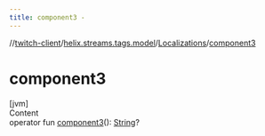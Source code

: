 ```yaml
---
title: component3 -
---
```

//[twitch-client](../../index.md)/[helix.streams.tags.model](../index.md)/[Localizations](index.md)/[component3](component3.md)



# component3  
[jvm]  
Content  
operator fun [component3](component3.md)(): [String](https://kotlinlang.org/api/latest/jvm/stdlib/kotlin/-string/index.html)?  



